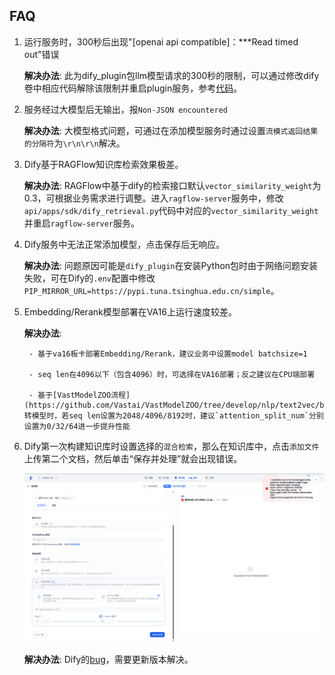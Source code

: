 ## FAQ

1. 运行服务时，300秒后出现"[openai api compatible]：***Read timed out"错误

    **解决办法**: 此为dify_plugin包llm模型请求的300秒的限制，可以通过修改dify卷中相应代码解除该限制并重启plugin服务，参考[代码](https://github.com/langgenius/dify-plugin-sdks/blob/main/python/dify_plugin/interfaces/model/openai_compatible/llm.py#L471)。

2. 服务经过大模型后无输出，报`Non-JSON encountered`

    **解决办法**: 大模型格式问题，可通过在添加模型服务时通过设置`流模式返回结果的分隔符`为`\r\n\r\n`解决。

3. Dify基于RAGFlow知识库检索效果极差。

    **解决办法**: RAGFlow中基于dify的检索接口默认`vector_similarity_weight`为0.3，可根据业务需求进行调整。进入`ragflow-server`服务中，修改`api/apps/sdk/dify_retrieval.py`代码中对应的`vector_similarity_weight`并重启`ragflow-server`服务。

4. Dify服务中无法正常添加模型，点击保存后无响应。

    **解决办法**: 问题原因可能是`dify_plugin`在安装Python包时由于网络问题安装失败，可在Dify的`.env`配置中修改`PIP_MIRROR_URL=https://pypi.tuna.tsinghua.edu.cn/simple`。

5. Embedding/Rerank模型部署在VA16上运行速度较差。

    **解决办法**: 
        
        - 基于va16板卡部署Embedding/Rerank，建议业务中设置model batchsize=1

        - seq len在4096以下（包含4096）时，可选择在VA16部署；反之建议在CPU端部署

        - 基于[VastModelZOO流程](https://github.com/Vastai/VastModelZOO/tree/develop/nlp/text2vec/bge)转模型时，若seq len设置为2048/4096/8192时，建议`attention_split_num`分别设置为0/32/64进一步提升性能

6. Dify第一次构建知识库时设置选择的`混合检索`，那么在知识库中，点击`添加文件`上传第二个文档，然后单击“保存并处理”就会出现错误。

    ![图片](../images/rag/rag-error.png)

    **解决办法**: Dify的[bug](https://github.com/langgenius/dify/pull/16503)，需要更新版本解决。
